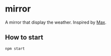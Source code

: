 # mirror

A mirror that display the weather. Inspired by [Max](https://medium.com/@maxbraun/my-bathroom-mirror-is-smarter-than-yours-94b21c6671ba#.lwdlzqldw).

## How to start
```sh
npm start
```
